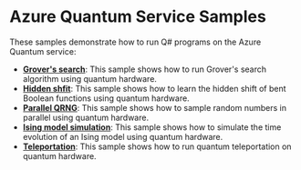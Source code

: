 # Azure Quantum Service Samples

These samples demonstrate how to run Q# programs on the Azure Quantum service:

- **[Grover's search](./grover)**:
  This sample shows how to run Grover's search algorithm using quantum hardware.
- **[Hidden shfit](./hidden-shift)**:
 This sample shows how to learn the hidden shift of bent Boolean functions using quantum hardware.
- **[Parallel QRNG](./parallel-qrng)**:
  This sample shows how to sample random numbers in parallel using quantum hardware.
- **[Ising model simulation](./ising-model)**:
  This sample shows how to simulate the time evolution of an Ising model using quantum hardware.
- **[Teleportation](./teleport)**:
  This sample shows how to run quantum teleportation on quantum hardware.
